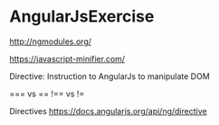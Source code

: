 # AngularJsExercise

http://ngmodules.org/

https://javascript-minifier.com/


Directive: Instruction to AngularJs to manipulate DOM

=== vs ==
!== vs !=

Directives
https://docs.angularjs.org/api/ng/directive
